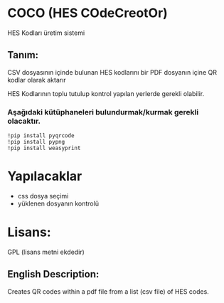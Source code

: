 # COCO (HES COdeCreotOr)

HES Kodları üretim sistemi

## Tanım:
CSV dosyasının içinde bulunan HES kodlarını bir PDF dosyanın içine QR kodlar olarak aktarır

HES Kodlarının toplu tutulup kontrol yapılan yerlerde gerekli olabilir.

### Aşağıdaki kütüphaneleri bulundurmak/kurmak gerekli olacaktır.
```
!pip install pyqrcode
!pip install pypng
!pip install weasyprint
```

# Yapılacaklar
- css dosya seçimi
- yüklenen dosyanın kontrolü

# Lisans:
GPL
(lisans metni ekdedir)

## English Description:
Creates QR codes within a pdf file from a list (csv file) of HES codes.
